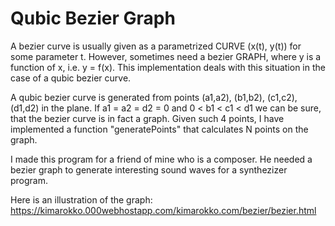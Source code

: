 # Qubic Bezier Graph

A bezier curve is usually given as a parametrized CURVE (x(t), y(t)) for some parameter t. However, sometimes need a
bezier GRAPH, where y is a function of x, i.e. y = f(x). This implementation deals with this situation in
the case of a qubic bezier curve.

A qubic bezier curve is generated from points (a1,a2), (b1,b2), (c1,c2), (d1,d2) in the plane.
If a1 = a2 = d2 = 0 and 0 < b1 < c1 < d1 we can be sure, that the bezier curve is in fact a graph.
Given such 4 points, I have implemented a function "generatePoints" that calculates N points on the graph. 

I made this program for a friend of mine who is a composer. He needed a bezier graph to generate interesting
sound waves for a synthezizer program.

Here is an illustration of the graph:
https://kimarokko.000webhostapp.com/kimarokko.com/bezier/bezier.html
